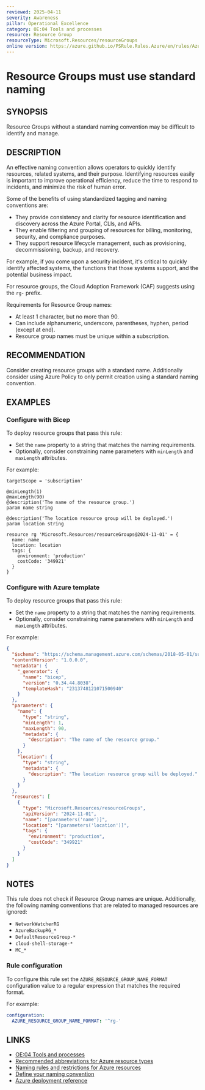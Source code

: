 ```yaml
---
reviewed: 2025-04-11
severity: Awareness
pillar: Operational Excellence
category: OE:04 Tools and processes
resource: Resource Group
resourceType: Microsoft.Resources/resourceGroups
online version: https://azure.github.io/PSRule.Rules.Azure/en/rules/Azure.Group.Naming/
---
```


# Resource Groups must use standard naming

## SYNOPSIS

Resource Groups without a standard naming convention may be difficult to identify and manage.

## DESCRIPTION

An effective naming convention allows operators to quickly identify resources, related systems, and their purpose.
Identifying resources easily is important to improve operational efficiency, reduce the time to respond to incidents,
and minimize the risk of human error.

Some of the benefits of using standardized tagging and naming conventions are:

- They provide consistency and clarity for resource identification and discovery across the Azure Portal, CLIs, and APIs.
- They enable filtering and grouping of resources for billing, monitoring, security, and compliance purposes.
- They support resource lifecycle management, such as provisioning, decommissioning, backup, and recovery.

For example, if you come upon a security incident, it's critical to quickly identify affected systems,
the functions that those systems support, and the potential business impact.

For resource groups, the Cloud Adoption Framework (CAF) suggests using the `rg-` prefix.

Requirements for Resource Group names:

- At least 1 character, but no more than 90.
- Can include alphanumeric, underscore, parentheses, hyphen, period (except at end).
- Resource group names must be unique within a subscription.

## RECOMMENDATION

Consider creating resource groups with a standard name.
Additionally consider using Azure Policy to only permit creation using a standard naming convention.

## EXAMPLES

### Configure with Bicep

To deploy resource groups that pass this rule:

- Set the `name` property to a string that matches the naming requirements.
- Optionally, consider constraining name parameters with `minLength` and `maxLength` attributes.

For example:

```bicep
targetScope = 'subscription'

@minLength(1)
@maxLength(90)
@description('The name of the resource group.')
param name string

@description('The location resource group will be deployed.')
param location string

resource rg 'Microsoft.Resources/resourceGroups@2024-11-01' = {
  name: name
  location: location
  tags: {
    environment: 'production'
    costCode: '349921'
  }
}
```

<!-- external:avm avm/res/resources/resource-group name -->

### Configure with Azure template

To deploy resource groups that pass this rule:

- Set the `name` property to a string that matches the naming requirements.
- Optionally, consider constraining name parameters with `minLength` and `maxLength` attributes.

For example:

```json
{
  "$schema": "https://schema.management.azure.com/schemas/2018-05-01/subscriptionDeploymentTemplate.json#",
  "contentVersion": "1.0.0.0",
  "metadata": {
    "_generator": {
      "name": "bicep",
      "version": "0.34.44.8038",
      "templateHash": "2313748121071500940"
    }
  },
  "parameters": {
    "name": {
      "type": "string",
      "minLength": 1,
      "maxLength": 90,
      "metadata": {
        "description": "The name of the resource group."
      }
    },
    "location": {
      "type": "string",
      "metadata": {
        "description": "The location resource group will be deployed."
      }
    }
  },
  "resources": [
    {
      "type": "Microsoft.Resources/resourceGroups",
      "apiVersion": "2024-11-01",
      "name": "[parameters('name')]",
      "location": "[parameters('location')]",
      "tags": {
        "environment": "production",
        "costCode": "349921"
      }
    }
  ]
}
```

## NOTES

This rule does not check if Resource Group names are unique.
Additionally, the following naming conventions that are related to managed resources are ignored:

- `NetworkWatcherRG`
- `AzureBackupRG_*`
- `DefaultResourceGroup-*`
- `cloud-shell-storage-*`
- `MC_*`

<!-- caf:note name-format -->

### Rule configuration

<!-- module:config rule AZURE_RESOURCE_GROUP_NAME_FORMAT -->

To configure this rule set the `AZURE_RESOURCE_GROUP_NAME_FORMAT` configuration value to a regular expression
that matches the required format.

For example:

```yaml
configuration:
  AZURE_RESOURCE_GROUP_NAME_FORMAT: '^rg-'
```

## LINKS

- [OE:04 Tools and processes](https://learn.microsoft.com/azure/well-architected/operational-excellence/tools-processes)
- [Recommended abbreviations for Azure resource types](https://learn.microsoft.com/azure/cloud-adoption-framework/ready/azure-best-practices/resource-abbreviations)
- [Naming rules and restrictions for Azure resources](https://learn.microsoft.com/azure/azure-resource-manager/management/resource-name-rules)
- [Define your naming convention](https://learn.microsoft.com/azure/cloud-adoption-framework/ready/azure-best-practices/resource-naming)
- [Azure deployment reference](https://learn.microsoft.com/azure/templates/microsoft.resources/resourcegroups)
